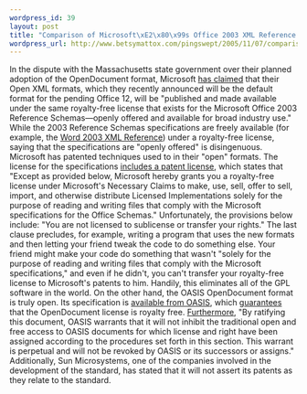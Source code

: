 ```yaml
--- 
wordpress_id: 39
layout: post
title: "Comparison of Microsoft\xE2\x80\x99s Office 2003 XML Reference Schemas to OASIS\xE2\x80\x99 OpenDocument"
wordpress_url: http://www.betsymattox.com/pingswept/2005/11/07/comparison-of-microsoft%e2%80%99s-office-2003-xml-reference-schemas-to-oasis%e2%80%99-opendocument/
---
```

In the dispute with the Massachusetts state government over their planned adoption of the OpenDocument format, Microsoft <a href="http://www.microsoft.com/office/preview/developers/fileoverview.mspx">has claimed</a> that their Open XML formats, which they recently announced will be the default format for the pending Office 12, will be "published and made available under the same royalty-free license that exists for the Microsoft Office 2003 Reference Schemas—openly offered and available for broad industry use." While the 2003 Reference Schemas specifications are freely available (for example, the <a href="http://msdn.microsoft.com/library/default.asp?url=/library/en-us/wordxmlcdk/html/cdkPrimerPlaceholder_HV01113631.asp">Word 2003 XML Reference</a>) under a royalty-free license, saying that the specifications are "openly offered" is disingenuous.
Microsoft has patented techniques used to in their "open" formats. The license for the specifications <a href="http://www.microsoft.com/mscorp/ip/format/xmlpatentlicense.asp">includes a patent license</a>, which states that "Except as provided below, Microsoft hereby grants you a royalty-free license under Microsoft's Necessary Claims to make, use, sell, offer to sell, import, and otherwise distribute Licensed Implementations solely for the purpose of reading and writing files that comply with the Microsoft specifications for the Office Schemas." Unfortunately, the provisions below include: "You are not licensed to sublicense or transfer your rights."
The last clause precludes, for example, writing a program that uses the new formats and then letting your friend tweak the code to do something else. Your friend might make your code do something that wasn't "solely for the purpose of reading and writing files that comply with the Microsoft specifications," and even if he didn't, you can't transfer your royalty-free license to Microsoft's patents to him.
Handily, this eliminates all of the GPL software in the world.
On the other hand, the OASIS OpenDocument format is truly open. Its specification is <a href="http://www.oasis-open.org/committees/download.php/12572/OpenDocument-v1.0-os.pdf">available from OASIS</a>, which <a href="http://www.oasis-open.org/who/intellectualproperty.php">guarantees</a> that the OpenDocument license is royalty free. <a href="http://www.oasis-open.org/who/ipr/intellectual_property_2000-1-13.php">Furthermore</a>, "By ratifying this document, OASIS warrants that it will not inhibit the traditional open and free access to OASIS documents for which license and right have been assigned according to the procedures set forth in this section. This warrant is perpetual and will not be revoked by OASIS or its successors or assigns." Additionally, Sun Microsystems, one of the companies involved in the development of the standard, has stated that it will not assert its patents as they relate to the standard.

